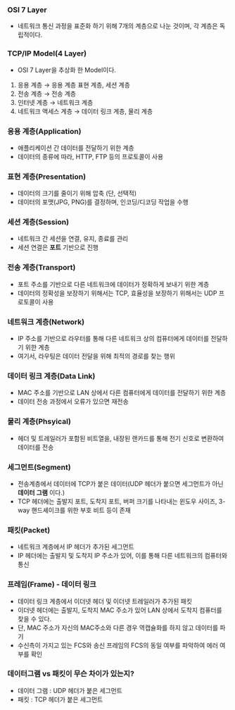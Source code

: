 ### OSI 7 Layer

- 네트워크 통신 과정을 표준화 하기 위해 7개의 계층으로 나눈 것이며, 각 계층은 독립적이다.

### TCP/IP Model(4 Layer)

- OSI 7 Layer을 추상화 한 Model이다.

1. 응용 계층 → 응용 계층 표현 계층, 세션 계층
2. 전송 계층 → 전송 계층
3. 인터넷 계층 → 네트워크 계층
4. 네트워크 액세스 계층 → 데이터 링크 계층, 물리 계층

### 응용 계층(Application)

- 애플리케이션 간 데이터를 전달하기 위한 계층
- 데이터의 종류에 따라, HTTP, FTP 등의 프로토콜이 사용

### 표현 계층(Presentation)

- 데이터의 크기를 줄이기 위해 압축 (단, 선택적)
- 데이터의 포맷(JPG, PNG)를 결정하며, 인코딩/디코딩 작업을 수행

### 세션 계층(Session)

- 네트워크 간 세션을 연결, 유지, 종료를 관리
- 세션 연결은 **포트** 기반으로 진행

### 전송 계층(Transport)

- 포트 주소를 기반으로 다른 네트워크에 데이터가 정확하게 보내기 위한 계층
- 데이터의 정확성을 보장하기 위해서는 TCP, 효율성을 보장하기 위해서는 UDP 프로토콜이 사용

### 네트워크 계층(Network)

- IP 주소를 기반으로 라우터를 통해 다른 네트워크 상의 컴퓨터에게 데이터를 전달하기 위한 계층
- 여기서, 라우팅은 데이터 전달을 위해 최적의 경로를 찾는 행위

### 데이터 링크 계층(Data Link)

- MAC 주소를 기반으로 LAN 상에서 다른 컴퓨터에게 데이터를 전달하기 위한 계층
- 데이터 전송 과정에서 오류가 있으면 재전송

### 물리 계층(Phsyical)

- 헤더 및 트레일러가 포함된 비트열을, 내장된 랜카드를 통해 전기 신호로 변환하여 데이터를 전송

### 세그먼트(Segment)

- 전송계층에서 데이터에 TCP가 붙은 데이터(UDP 헤더가 붙으면 세그먼트가 아닌 **데이터 그램** 이다.)
- TCP 헤더에는 출발지 포트, 도착지 포트, 버퍼 크기를 나타내는 윈도우 사이즈, 3-way 핸드셰이크를 위한 부호 비트 등이 존재

### 패킷(Packet)

- 네트워크 계층에서 IP 헤더가 추가된 세그먼트
- IP 헤더에는 출발지 및 도착지 IP 주소가 있어, 이를 통해 다른 네트워크의 컴퓨터와 통신

### 프레임(Frame) - 데이터 링크

- 데이터 링크 계층에서 이더넷 헤더 및 이더넷 트레일러가 추가된 패킷
- 이더넷 헤더에는 출발지, 도착지 MAC 주소가 있어 LAN 상에서 도착지 컴퓨터를 찾을 수 있다.
- 단, MAC 주소가 자신의 MAC주소와 다른 경우 역캡슐화를 하지 않고 데이터를 파기
- 수신측이 가지고 있는 FCS와 송신 프레임의 FCS의 동일 여부를 파악하여 에러 여부를 확인

### 데이터그램 vs 패킷이 무슨 차이가 있는지?

- 데이터 그램 : UDP 헤더가 붙은 세그먼트
- 패킷 : TCP 헤더가 붙은 세그먼트
